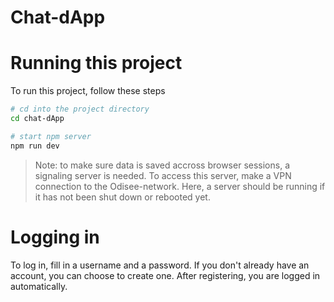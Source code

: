 # Chat-dApp
# Running this project

To run this project, follow these steps

```bash
# cd into the project directory
cd chat-dApp

# start npm server
npm run dev
```

> Note: to make sure data is saved accross browser sessions, a signaling server is needed. To access this server, make a VPN connection to the Odisee-network. Here, a server should be running if it has not been shut down or rebooted yet.

# Logging in

To log in, fill in a username and a password. If you don't already have an account, you can choose to create one. After registering, you are logged in automatically.



